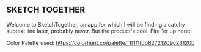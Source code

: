 ## SKETCH TOGETHER
Welcome to SketchTogether, an app for which I will be finding a catchy subtext line later, probably never. But the product's cool. Fire 'er up here: 





Color Palette used: https://colorhunt.co/palette/f1f1f1fdb82721209c23120b